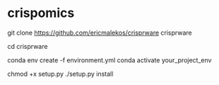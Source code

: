 # crispomics
git clone https://github.com/ericmalekos/crisprware crisprware

cd crisprware

conda env create -f environment.yml
conda activate your_project_env

chmod +x setup.py
./setup.py install
